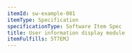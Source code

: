 ```yaml
---
itemId: sw-example-001
itemType: Specification
specificationType: Software Item Spec
title: User information display module
itemFulfills: 5T7EMJ
---
```

